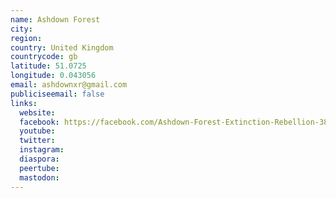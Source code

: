 ```yaml
---
name: Ashdown Forest
city:
region:
country: United Kingdom
countrycode: gb
latitude: 51.0725
longitude: 0.043056
email: ashdownxr@gmail.com
publiciseemail: false
links:
  website:
  facebook: https://facebook.com/Ashdown-Forest-Extinction-Rebellion-386146695477261
  youtube:
  twitter:
  instagram:
  diaspora:
  peertube:
  mastodon:
---
```

